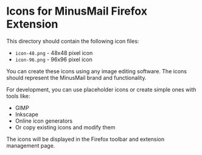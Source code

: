 # Icons for MinusMail Firefox Extension

This directory should contain the following icon files:

- `icon-48.png` - 48x48 pixel icon
- `icon-96.png` - 96x96 pixel icon

You can create these icons using any image editing software. The icons should represent the MinusMail brand and functionality.

For development, you can use placeholder icons or create simple ones with tools like:
- GIMP
- Inkscape
- Online icon generators
- Or copy existing icons and modify them

The icons will be displayed in the Firefox toolbar and extension management page. 